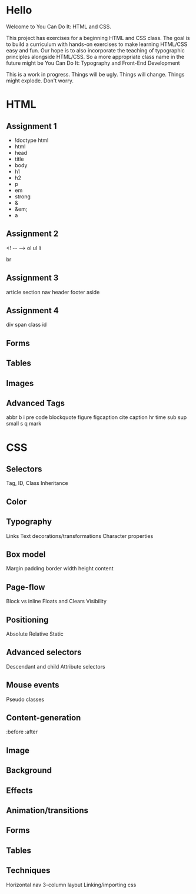 Hello
==================

Welcome to You Can Do It: HTML and CSS.

This project has exercises for a beginning HTML and CSS class. The goal is to build a curriculum with hands-on exercises to make learning HTML/CSS easy and fun. Our hope is to also incorporate the teaching of typographic principles alongside HTML/CSS. So a more appropriate class name in the future might be You Can Do It: Typography and Front-End Development

This is a work in progress. Things will be ugly. Things will change. Things might explode. Don't worry.

HTML
====
Assignment 1
------------
+ !doctype html
+ html
+ head
+ title
+ body
+ h1
+ h2
+ p
+ em
+ strong
+ &amp;
+ &em;
+ a

Assignment 2
------------
<! -- -->
ol
ul
li

br


Assignment 3
------------
article
section
nav
header
footer
aside

Assignment 4
------------
div
span
class
id

Forms
-----

Tables
------

Images
------

Advanced Tags
-------------
abbr
b
i
pre
code
blockquote
figure
figcaption
cite
caption
hr
time
sub
sup
small
s
q
mark


CSS
===
Selectors
---------
Tag, ID, Class
Inheritance

Color
-----

Typography
----------
Links
Text decorations/transformations
Character properties

Box model
---------
Margin 
padding 
border 
width
height
content

Page-flow
---------
Block vs inline
Floats and Clears
Visibility

Positioning
-----------
Absolute
Relative
Static

Advanced selectors
------------------
Descendant and child 
Attribute selectors

Mouse events
------------
Pseudo classes

Content-generation
------------------
:before
:after


Image
-----

Background
----------

Effects
-------

Animation/transitions
---------------------

Forms
-----

Tables
------


Techniques
----------
Horizontal nav
3-column layout
Linking/importing css